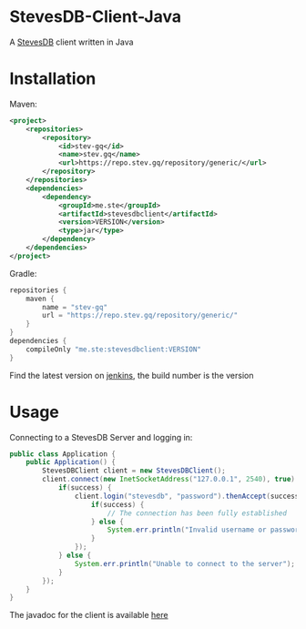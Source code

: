 # StevesDB-Client-Java
A [StevesDB](https://github.com/SteveTheEngineer/StevesDB-Server) client written in Java

# Installation
Maven:
```xml
<project>
    <repositories>
        <repository>
            <id>stev-gq</id>
            <name>stev.gq</name>
            <url>https://repo.stev.gq/repository/generic/</url>
        </repository>
    </repositories>
    <dependencies>
        <dependency>
            <groupId>me.ste</groupId>
            <artifactId>stevesdbclient</artifactId>
            <version>VERSION</version>
            <type>jar</type>
        </dependency>
    </dependencies>
</project>
```
Gradle:
```gradle
repositories {
    maven {
        name = "stev-gq"
        url = "https://repo.stev.gq/repository/generic/"
    }
}
dependencies {
    compileOnly "me.ste:stevesdbclient:VERSION"
}
```
Find the latest version on [jenkins](https://jenkins.stev.gq/job/StevesDB-Client-Java/lastSuccessfulBuild/), the build number is the version
# Usage
Connecting to a StevesDB Server and logging in:
```java
public class Application {
    public Application() {
        StevesDBClient client = new StevesDBClient();
        client.connect(new InetSocketAddress("127.0.0.1", 2540), true).thenAccept(success -> { // Connect to the server
            if(success) {
                client.login("stevesdb", "password").thenAccept(success -> {
                    if(success) {
                        // The connection has been fully established
                    } else {
                        System.err.println("Invalid username or password"); // Print a message if the credentials are invalid
                    }
                });
            } else {
                System.err.println("Unable to connect to the server"); // Print a message if the connection fails
            }
        });
    }
}
```
The javadoc for the client is available [here](https://jenkins.stev.gq/job/StevesDB-Client-Java/javadoc/index.html)